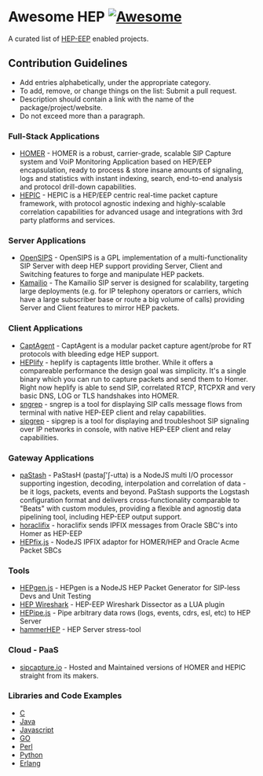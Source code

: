 # Awesome HEP  [![Awesome](https://cdn.rawgit.com/sindresorhus/awesome/d7305f38d29fed78fa85652e3a63e154dd8e8829/media/badge.svg)](https://github.com/sindresorhus/awesome)
A curated list of [HEP-EEP](https://github.com/sipcapture/hep) enabled projects.

## Contribution Guidelines
* Add entries alphabetically, under the appropriate category.
* To add, remove, or change things on the list: Submit a pull request.
* Description should contain a link with the name of the package/project/website.
* Do not exceed more than a paragraph.

### Full-Stack Applications
* [HOMER](http://github.com/sipcapture/homer) - HOMER is a robust, carrier-grade, scalable SIP Capture system and VoiP Monitoring Application based on HEP/EEP encapsulation, ready to process & store insane amounts of signaling, logs and statistics with instant indexing, search, end-to-end analysis and protocol drill-down capabilities.
* [HEPIC](http://hepic.tel) - HEPIC is a HEP/EEP centric real-time packet capture framework, with protocol agnostic indexing and highly-scalable correlation capabilities for advanced usage and integrations with 3rd party platforms and services.

### Server Applications
* [OpenSIPS](https://opensips.org) - OpenSIPS is a GPL implementation of a multi-functionality SIP Server with deep HEP support providing Server, Client and Switching features to forge and manipulate HEP packets.
* [Kamailio](https://github.com/kamailio/kamailio) - The Kamailio SIP server is designed for scalability, targeting large deployments (e.g. for IP telephony operators or carriers, which have a large subscriber base or route a big volume of calls) providing Server and Client features to mirror HEP packets.

### Client Applications
* [CaptAgent](https://github.com/sipcapture/captagent) - CaptAgent is a modular packet capture agent/probe for RT protocols with bleeding edge HEP support.
* [HEPlify](https://github.com/sipcapture/heplify) - heplify is captagents little brother. While it offers a compareable performance the design goal was simplicity. It's a single binary which you can run to capture packets and send them to Homer. Right now heplify is able to send SIP, correlated RTCP, RTCPXR and very basic DNS, LOG or TLS handshakes into HOMER.
* [sngrep](https://github.com/irontec/sngrep) - sngrep is a tool for displaying SIP calls message flows from terminal with native HEP-EEP client and relay capabilities.
* [sipgrep](https://github.com/sipcapture/sipgrep) - sipgrep is a tool for displaying and troubleshoot SIP signaling over IP networks in console, with native HEP-EEP client and relay capabilities.

### Gateway Applications
* [paStash](https://github.com/sipcapture/pastash) - PaStasH (pastaʃ'ʃ-utta) is a NodeJS multi I/O processor supporting ingestion, decoding, interpolation and correlation of data - be it logs, packets, events and beyond. PaStash supports the Logstash configuration format and delivers cross-functionality comparable to "Beats" with custom modules, providing a flexible and agnostig data pipelining tool, including HEP-EEP output support.
* [horaclifix](https://github.com/negbie/horaclifix) - horaclifix sends IPFIX messages from Oracle SBC's into Homer as HEP-EEP
* [HEPfix.js](https://github.com/sipcapture/hepfix.js) - NodeJS IPFIX adaptor for HOMER/HEP and Oracle Acme Packet SBCs

### Tools
* [HEPgen.js](https://github.com/sipcapture/hepgen.js) - HEPgen is a NodeJS HEP Packet Generator for SIP-less Devs and Unit Testing
* [HEP Wireshark](https://github.com/sipcapture/hep-wireshark) - HEP-EEP Wireshark Dissector as a LUA plugin
* [HEPipe.js](https://github.com/sipcapture/hepipe.js) - Pipe arbitrary data rows (logs, events, cdrs, esl, etc) to HEP Server
* [hammerHEP](https://github.com/negbie/hammerHEP) - HEP Server stress-tool

### Cloud - PaaS
* [sipcapture.io](https://sipcapture.io) - Hosted and Maintained versions of HOMER and HEPIC straight from its makers.

### Libraries and Code Examples
  * [C](https://github.com/sipcapture/hep-c)
  * [Java](https://github.com/sipcapture/hep-java)
  * [Javascript](https://github.com/sipcapture/hep-js)
  * [GO](https://github.com/sipcapture/hep-go)
  * [Perl](https://github.com/sipcapture/hep-perl)
  * [Python](https://github.com/sipcapture/hep-python)
  * [Erlang](https://github.com/sipcapture/hep-erlang)
